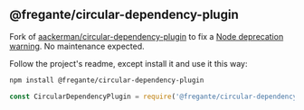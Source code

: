 ## @fregante/circular-dependency-plugin

Fork of [aackerman/circular-dependency-plugin](https://github.com/aackerman/circular-dependency-plugin) to fix a [Node deprecation warning](https://github.com/aackerman/circular-dependency-plugin/issues/101). No maintenance expected.

Follow the project's readme, except install it and use it this way:

```sh
npm install @fregante/circular-dependency-plugin
```

```js
const CircularDependencyPlugin = require('@fregante/circular-dependency-plugin');
```
